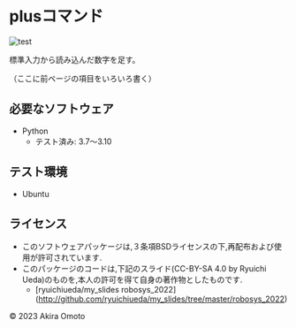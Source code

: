 # plusコマンド
![test](https://github.com/stmotoaki/robosys2023/actions/workflows/test.yml/badge.svg)

標準入力から読み込んだ数字を足す。

（ここに前ページの項目をいろいろ書く）

## 必要なソフトウェア
* Python
  * テスト済み: 3.7～3.10

## テスト環境
* Ubuntu

## ライセンス
* このソフトウェアパッケージは,３条項BSDライセンスの下,再配布および使用が許可されています.
* このパッケージのコードは,下記のスライド(CC-BY-SA 4.0 by Ryuichi Ueda)のものを,本人の許可を得て自身の著作物としたものです.
	* [ryuichiueda/my_slides robosys_2022] (http://github.com/ryuichiueda/my_slides/tree/master/robosys_2022)

© 2023 Akira Omoto
